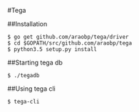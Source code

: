#Tega

##Installation
```
$ go get github.com/araobp/tega/driver
$ cd $GOPATH/src/github.com/araobp/tega
$ python3.5 setup.py install
```

##Starting tega db
```
$ ./tegadb
```

##Using tega cli
```
$ tega-cli
```
